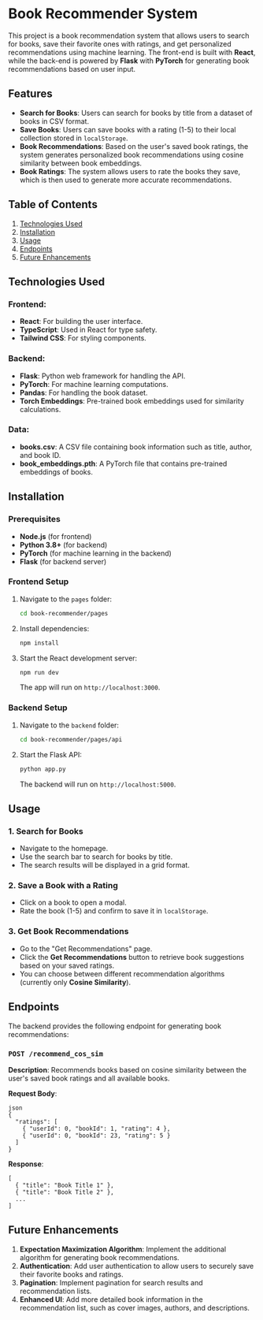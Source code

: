 # Book Recommender System

This project is a book recommendation system that allows users to search for books, save their favorite ones with ratings, and get personalized recommendations using machine learning. The front-end is built with **React**, while the back-end is powered by **Flask** with **PyTorch** for generating book recommendations based on user input.

## Features

- **Search for Books**: Users can search for books by title from a dataset of books in CSV format.
- **Save Books**: Users can save books with a rating (1-5) to their local collection stored in `localStorage`.
- **Book Recommendations**: Based on the user's saved book ratings, the system generates personalized book recommendations using cosine similarity between book embeddings.
- **Book Ratings**: The system allows users to rate the books they save, which is then used to generate more accurate recommendations.

## Table of Contents

1. [Technologies Used](#technologies-used)
2. [Installation](#installation)
3. [Usage](#usage)
4. [Endpoints](#endpoints)
5. [Future Enhancements](#future-enhancements)

## Technologies Used

### Frontend:
- **React**: For building the user interface.
- **TypeScript**: Used in React for type safety.
- **Tailwind CSS**: For styling components.

### Backend:
- **Flask**: Python web framework for handling the API.
- **PyTorch**: For machine learning computations.
- **Pandas**: For handling the book dataset.
- **Torch Embeddings**: Pre-trained book embeddings used for similarity calculations.

### Data:
- **books.csv**: A CSV file containing book information such as title, author, and book ID.
- **book_embeddings.pth**: A PyTorch file that contains pre-trained embeddings of books.


## Installation

### Prerequisites

- **Node.js** (for frontend)
- **Python 3.8+** (for backend)
- **PyTorch** (for machine learning in the backend)
- **Flask** (for backend server)

### Frontend Setup

1. Navigate to the `pages` folder:

    ```bash
    cd book-recommender/pages
    ```

2. Install dependencies:

    ```bash
    npm install
    ```

3. Start the React development server:

    ```bash
    npm run dev
    ```

   The app will run on `http://localhost:3000`.

### Backend Setup

1. Navigate to the `backend` folder:

    ```bash
    cd book-recommender/pages/api
    ```

2. Start the Flask API:

    ```bash
    python app.py
    ```

   The backend will run on `http://localhost:5000`.

## Usage

### 1. Search for Books
- Navigate to the homepage.
- Use the search bar to search for books by title.
- The search results will be displayed in a grid format.

### 2. Save a Book with a Rating
- Click on a book to open a modal.
- Rate the book (1-5) and confirm to save it in `localStorage`.

### 3. Get Book Recommendations
- Go to the "Get Recommendations" page.
- Click the **Get Recommendations** button to retrieve book suggestions based on your saved ratings.
- You can choose between different recommendation algorithms (currently only **Cosine Similarity**).

## Endpoints

The backend provides the following endpoint for generating book recommendations:

### `POST /recommend_cos_sim`

**Description**: Recommends books based on cosine similarity between the user's saved book ratings and all available books.

**Request Body**:

```
json
{
  "ratings": [
    { "userId": 0, "bookId": 1, "rating": 4 },
    { "userId": 0, "bookId": 23, "rating": 5 }
  ]
}
```

**Response**:

```
[
  { "title": "Book Title 1" },
  { "title": "Book Title 2" },
  ...
]
```

## Future Enhancements
1. **Expectation Maximization Algorithm**: Implement the additional algorithm for generating book recommendations.
2. **Authentication**: Add user authentication to allow users to securely save their favorite books and ratings.
3. **Pagination**: Implement pagination for search results and recommendation lists.
4. **Enhanced UI**: Add more detailed book information in the recommendation list, such as cover images, authors, and descriptions.


